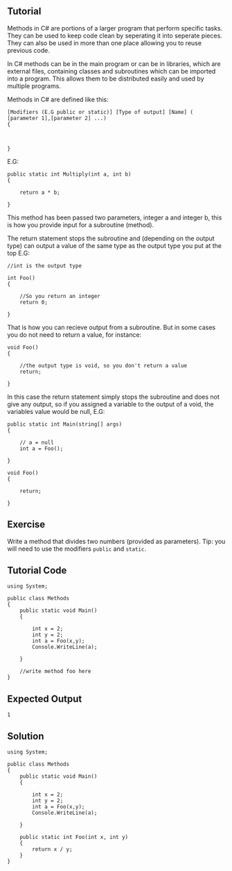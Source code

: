 Tutorial
--------

Methods in C# are portions of a larger program that perform specific tasks. They can be used to keep code clean by seperating it into seperate pieces. They can also be used in more than one place allowing you to reuse previous code.

In C# methods can be in the main program or can be in libraries, which are external files, containing classes and subroutines which can be imported into a program. This allows them to be distributed easily and used by multiple programs.

Methods in C# are defined like this:

    [Modifiers (E.G public or static)] [Type of output] [Name] ( [parameter 1],[parameter 2] ...)
    {



    }

E.G:

    public static int Multiply(int a, int b)
    {

        return a * b;
    
    }

This method has been passed two parameters, integer a and integer b, this is how you provide input for a subroutine (method). 

The return statement stops the subroutine and (depending on the output type) can output a value of the same type as the output type you put at the top E.G:


    //int is the output type

    int Foo()
    {

        //So you return an integer
        return 0;
    
    }

That is how you can recieve output from a subroutine.
But in some cases you do not need to return a value, for instance:


    void Foo()
    {

        //the output type is void, so you don't return a value
        return;
    
    }

In this case the return statement simply stops the subroutine and does not give any output, so if you assigned a variable to the output of a void, the variables value would be null, E.G:


    public static int Main(string[] args)
    {

        // a = null
        int a = Foo();
    
    }

    void Foo()
    {

        return;
    
    }

Exercise
--------

Write a method that divides two numbers (provided as parameters). Tip: you will need to use the modifiers `public` and `static`.

Tutorial Code
-------------

    using System;

    public class Methods
    {
        public static void Main()
        {

            int x = 2;
            int y = 2;
            int a = Foo(x,y);
            Console.WriteLine(a);

        }

        //write method foo here
    }

Expected Output
---------------

    1

Solution
--------

    using System;

    public class Methods
    {
        public static void Main()
        {

            int x = 2;
            int y = 2;
            int a = Foo(x,y);
            Console.WriteLine(a);

        }

        public static int Foo(int x, int y)
        {
            return x / y;
        }
    }


